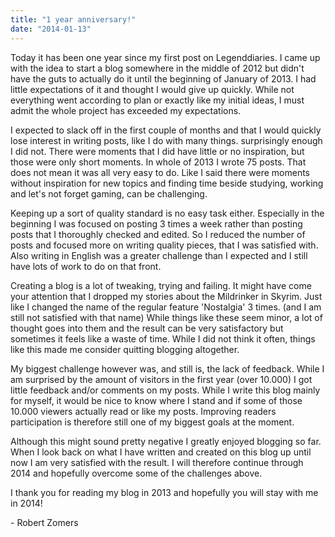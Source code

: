 ```yaml
---
title: "1 year anniversary!"
date: "2014-01-13"
---
```


Today it has been one year since my first post on Legenddiaries. I came up with the idea to start a blog somewhere in the middle of 2012 but didn't have the guts to actually do it until the beginning of January of 2013. I had little expectations of it and thought I would give up quickly. While not everything went according to plan or exactly like my initial ideas, I must admit the whole project has exceeded my expectations.

I expected to slack off in the first couple of months and that I would quickly lose interest in writing posts, like I do with many things. surprisingly enough I did not. There were moments that I did have little or no inspiration, but those were only short moments. In whole of 2013 I wrote 75 posts. That does not mean it was all very easy to do. Like I said there were moments without inspiration for new topics and finding time beside studying, working and let's not forget gaming, can be challenging.

Keeping up a sort of quality standard is no easy task either. Especially in the beginning I was focused on posting 3 times a week rather than posting posts that I thoroughly checked and edited. So I reduced the number of posts and focused more on writing quality pieces, that I was satisfied with. Also writing in English was a greater challenge than I expected and I still have lots of work to do on that front.

Creating a blog is a lot of tweaking, trying and failing. It might have come your attention that I dropped my stories about the Mildrinker in Skyrim. Just like I changed the name of the regular feature 'Nostalgia' 3 times. (and I am still not satisfied with that name) While things like these seem minor, a lot of thought goes into them and the result can be very satisfactory but sometimes it feels like a waste of time. While I did not think it often, things like this made me consider quitting blogging altogether.

My biggest challenge however was, and still is, the lack of feedback. While I am surprised by the amount of visitors in the first year (over 10.000) I got little feedback and/or comments on my posts. While I write this blog mainly for myself, it would be nice to know where I stand and if some of those 10.000 viewers actually read or like my posts. Improving readers participation is therefore still one of my biggest goals at the moment.

Although this might sound pretty negative I greatly enjoyed blogging so far. When I look back on what I have written and created on this blog up until now I am very satisfied with the result. I will therefore continue through 2014 and hopefully overcome some of the challenges above.

I thank you for reading my blog in 2013 and hopefully you will stay with me in 2014!

\- Robert Zomers
